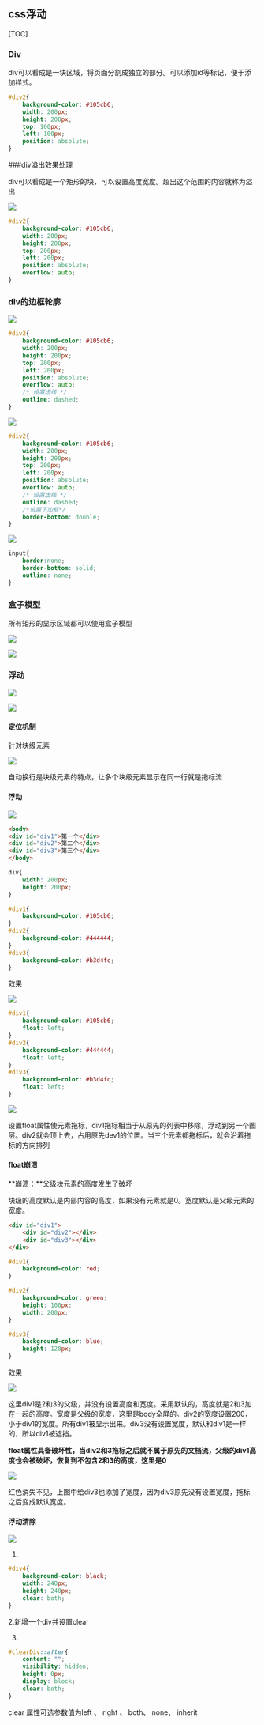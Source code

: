 ## css浮动



[TOC]

### Div

div可以看成是一块区域，将页面分割成独立的部分。可以添加id等标记，便于添加样式。

```css
#div2{
    background-color: #105cb6;
    width: 200px;
    height: 200px;
    top: 100px;
    left: 100px;
    position: absolute;
}
```



###div溢出效果处理

div可以看成是一个矩形的块，可以设置高度宽度。超出这个范围的内容就称为溢出

![](https://tva1.sinaimg.cn/large/006tNbRwly1ga9wz57eigj30oi0b9aap.jpg)

```css
#div2{
    background-color: #105cb6;
    width: 200px;
    height: 200px;
    top: 200px;
    left: 200px;
    position: absolute;
    overflow: auto;
}
```



### div的边框轮廓

![](https://tva1.sinaimg.cn/large/006tNbRwly1ga9x9iuuo3j30ny0df0ue.jpg)

```css
#div2{
    background-color: #105cb6;
    width: 200px;
    height: 200px;
    top: 200px;
    left: 200px;
    position: absolute;
    overflow: auto;
    /* 设置虚线 */
    outline: dashed;
}
```



![](https://tva1.sinaimg.cn/large/006tNbRwly1ga9xe8xk66j30o40e9jt8.jpg)

```css
#div2{
    background-color: #105cb6;
    width: 200px;
    height: 200px;
    top: 200px;
    left: 200px;
    position: absolute;
    overflow: auto;
    /* 设置虚线 */
    outline: dashed;
    /*设置下边框*/
    border-bottom: double;
}
```



![](https://tva1.sinaimg.cn/large/006tNbRwly1ga9xjxqhn4j30dq02dt8m.jpg)

```css
input{
    border:none;
    border-bottom: solid;
    outline: none;
}
```





### 盒子模型

所有矩形的显示区域都可以使用盒子模型

![](https://tva1.sinaimg.cn/large/006tNbRwly1ga9xr9liioj30zb0ib774.jpg)



![](https://tva1.sinaimg.cn/large/006tNbRwly1ga9xs7ad4oj30v00i9tbo.jpg)



### 浮动

![](https://tva1.sinaimg.cn/large/006tNbRwly1gaa46dpt1pj30nq07swfa.jpg)



![](https://tva1.sinaimg.cn/large/006tNbRwly1gaa46ohfbjj30lm08jmxu.jpg)



#### 定位机制

针对块级元素

![](https://tva1.sinaimg.cn/large/006tNbRwly1gaa4sf69m4j30wp0ft0to.jpg)

自动换行是块级元素的特点，让多个块级元素显示在同一行就是拖标流



#### 浮动

![](https://tva1.sinaimg.cn/large/006tNbRwly1gaa4xfdrgmj30wx0e0gmg.jpg)

```html
<body>
<div id="div1">第一个</div>
<div id="div2">第二个</div>
<div id="div3">第三个</div>
</body>
```

```css
div{
    width: 200px;
    height: 200px;
}

#div1{
    background-color: #105cb6;
}
#div2{
    background-color: #444444;
}
#div3{
    background-color: #b3d4fc;
}
```

效果

![](https://tva1.sinaimg.cn/large/006tNbRwly1gaa51mhvecj30720h6jr6.jpg)



```css
#div1{
    background-color: #105cb6;
    float: left;
}
#div2{
    background-color: #444444;
    float: left;
}
#div3{
    background-color: #b3d4fc;
    float: left;
}
```

![](https://tva1.sinaimg.cn/large/006tNbRwly1gaa590bzbxj30hj06ugle.jpg)

设置float属性使元素拖标，div1拖标相当于从原先的列表中移除，浮动到另一个图层。div2就会顶上去，占用原先dev1的位置。当三个元素都拖标后，就会沿着拖标的方向排列



#### float崩溃

**崩溃：**父级块元素的高度发生了破坏

块级的高度默认是内部内容的高度，如果没有元素就是0。宽度默认是父级元素的宽度。

```html
<div id="div1">
    <div id="div2"></div>
    <div id="div3"></div>
</div>
```

```css
#div1{
    background-color: red;
}

#div2{
    background-color: green;
    height: 100px;
    width: 200px;
}

#div3{
    background-color: blue;
    height: 120px;
}
```

效果

![](https://tva1.sinaimg.cn/large/006tNbRwly1gaa5ql7anxj31h506swe9.jpg)

这里div1是2和3的父级，并没有设置高度和宽度。采用默认的，高度就是2和3加在一起的高度。宽度是父级的宽度，这里是body全屏的。div2的宽度设置200，小于div1的宽度。所有div1被显示出来。div3没有设置宽度，默认和div1是一样的，所以div1被遮挡。

**float属性具备破坏性，当div2和3拖标之后就不属于原先的文档流，父级的div1高度也会被破坏，恢复到不包含2和3的高度，这里是0**

![](https://tva1.sinaimg.cn/large/006tNbRwly1gaa5usibkjj30sn04hgld.jpg)

红色消失不见，上图中给div3也添加了宽度，因为div3原先没有设置宽度，拖标之后变成默认宽度。



#### 浮动清除

![](https://tva1.sinaimg.cn/large/006tNbRwly1gaa82jidsej30i309nt9r.jpg)

1.

~~~css
#div4{
	background-color: black;
	width: 240px;
	height: 240px;
	clear: both;
}
~~~

2.新增一个div并设置clear



3.

~~~css
#clearDiv::after{
	content: "";
	visibility: hidden;
	height: 0px;
	display: block;
	clear: both;
}
~~~

clear 属性可选参数值为left 、 right 、 both、 none、 inherit